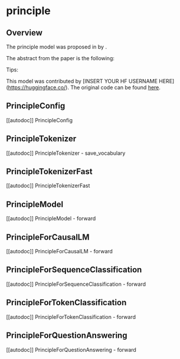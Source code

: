 <!--Copyright 2025 The Qwen Team and The HuggingFace Team. All rights reserved.

Licensed under the Apache License, Version 2.0 (the "License"); you may not use this file except in compliance with
the License. You may obtain a copy of the License at

http://www.apache.org/licenses/LICENSE-2.0

Unless required by applicable law or agreed to in writing, software distributed under the License is distributed on
an "AS IS" BASIS, WITHOUT WARRANTIES OR CONDITIONS OF ANY KIND, either express or implied. See the License for the
specific language governing permissions and limitations under the License.

⚠️ Note that this file is in Markdown but contain specific syntax for our doc-builder (similar to MDX) that may not be
rendered properly in your Markdown viewer.

-->

# principle

## Overview

The principle model was proposed in [<INSERT PAPER NAME HERE>](<INSERT PAPER LINK HERE>) by <INSERT AUTHORS HERE>.
<INSERT SHORT SUMMARY HERE>

The abstract from the paper is the following:

*<INSERT PAPER ABSTRACT HERE>*

Tips:

<INSERT TIPS ABOUT MODEL HERE>

This model was contributed by [INSERT YOUR HF USERNAME HERE](https://huggingface.co/<INSERT YOUR HF USERNAME HERE>).
The original code can be found [here](<INSERT LINK TO GITHUB REPO HERE>).


## PrincipleConfig

[[autodoc]] PrincipleConfig

## PrincipleTokenizer

[[autodoc]] PrincipleTokenizer
    - save_vocabulary

## PrincipleTokenizerFast

[[autodoc]] PrincipleTokenizerFast

## PrincipleModel

[[autodoc]] PrincipleModel
    - forward

## PrincipleForCausalLM

[[autodoc]] PrincipleForCausalLM
    - forward

## PrincipleForSequenceClassification

[[autodoc]] PrincipleForSequenceClassification
    - forward

## PrincipleForTokenClassification

[[autodoc]] PrincipleForTokenClassification
    - forward

## PrincipleForQuestionAnswering

[[autodoc]] PrincipleForQuestionAnswering
    - forward
